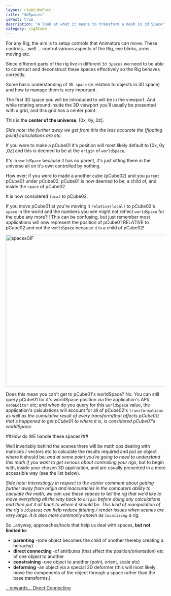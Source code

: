 ```yaml
---
layout: rigACubePost
title: "3dSpaces"
isPost: true
description: "A look at what it means to transform a mesh in 3d Space"
category: rigACube
---
```

For any Rig, the aim is to setup controls that Animators can move. These
controls... well ... control various aspects of the Rig, eye blinks, arms moving etc.

Since different parts of the rig live in different `3d Spaces` we need to be able to 
construct and deconstruct these spaces effectively so the Rig behaves correctly.

Some basic understanding of `3D space` (in relation to objects in 3D space)
and how to manage them is very important.

The first 3D space you will be introduced to will be in the viewport. And 
while rotating around inside the 3D viewport you'll usually be presented 
with a grid, and this grid has a center point. 

This is the **center of the universe**, [0x, 0y, 0z]. 

*Side note: the further away we get from this the less accurate the [floating point]
calculations are etc.*

If you were to make a pCube01 it's position will most likely default to 
[0x, 0y ,0z] and this is deemed to be at the `origin` of `worldSpace`.

It's in `worldSpace` because it has no parent, it's just sitting there
in the universe all on it's own controlled by nothing.

How ever; if you were to made a another cube (pCube02) and you `parent` 
pCube01 under pCube02, pCube01 is now deemed to be, a child of, and inside 
the `space` of pCube02.

It is now considered `local` to pCube02.

If you move pCube01 at you're moving it `relative(local)` to pCube02's 
`space` in the world and the numbers you see might not reflect `worldSpace`
for the cube any more?!! This can be confusing, but just remember most applications
will now represent the position of pCube01 RELATIVE to pCube02 and not the `worldSpace`
because it is a child of pCube02!
 
<img src="http://www.anim83d.com/images/examples/spaces.gif" width="640" height="480" alt="spacesGIF">

Does this mean you can't get to pCube01's worldSpace? No. You can still 
query pCube01 for it's worldSpace position via the application's API/
`nodeEditor` etc; and when do you query for this `worldSpace` value, the 
application's calculations will account for all of pCube02's `transformations` 
as well *as the cumulative result of  every transform(that affects pCube01) 
that's happened to get pCube01 to where it is, is considered pCube01's worldSpace.*

##How do WE handle these spaces?##
 
Well invariably behind the scenes there will be math ops dealing with matrices
/ vectors etc to calculate the results required and put an object where 
it should be; *and at some point you're going to need to understand this 
math if you want to get serious about controlling your rigs*, but to begin 
with, inside your chosen 3D application, and are usually presented in a more 
accessible way (see the list below).

*Side note: Interestingly in respect to the earlier comment about getting further away
from origin and inaccuracies in the computers ability to caculate the math, 
we can use these spaces to tell the rig that we'd like to move everything
all the way back to `origin` before doing any calculations and then put it
all back to where it should be. This kind of manipulation of the rig's `3dSpaces`
can help reduce jittering / render issues when scenes are very large.*
*It is also more commonly known as `localising` a rig.*

So...anyway, approaches/tools that help us deal with spaces, **but not limited to**:

- **parenting** -(one object becomes the child of another thereby creating a heirachy)
- **direct connecting** -of attributes (that affect the position/orientation) 
 etc of one object to another
- **constraining** -one object to another (point, orient, scale etc)
- **deforming** -an object via a special 3D deformer (this will most likely 
 move the components of the object through a space rather than the base transforms.)

[.. onwards... Direct Connecting](2019-09-12-directConnecting.md)
